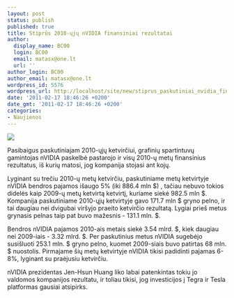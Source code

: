 ```yaml
---
layout: post
status: publish
published: true
title: Stiprūs 2010-ųjų nVIDIA finansiniai rezultatai
author:
  display_name: BC00
  login: BC00
  email: matasx@one.lt
  url: ''
author_login: BC00
author_email: matasx@one.lt
wordpress_id: 5576
wordpress_url: http://localhost/site/new/stiprus_paskutiniai_nvidia_finansiniai_rezultatai/
date: '2011-02-17 18:46:26 +0200'
date_gmt: '2011-02-17 18:46:26 +0200'
categories:
- Naujienos
---
```

<div class="imgright"><img src="http://tpucdn.com/images/news/nvidia.gif"  /></div>
<p>Pasibaigus paskutiniajam 2010-ųjų ketvirčiui, grafinių spartintuvų gamintojas nVIDIA paskelbė pastarojo ir visų 2010-ų metų finansinius rezultatus, iš kurių matosi, jog kompanija stojasi ant kojų.</p>
<p>Lyginant su trečiu 2010-ų metų ketvirčiu, paskutiniame metų ketvirtyje nVIDIA bendros pajamos išaugo 5% (iki 886.4 mln $) , tačiau nebuvo tokios didelės kaip 2009-ų metų ketvirtą ketvirtį, kuriame siekė 982.5 mln $. Kompanija paskutiniame 2010-ųjų ketvirtyje gavo 171.7 mln $ gryno pelno, ir tai daugiau nei dvigubai viršyjo praeito ketvirčio rezultatą. Lygiai prieš metus grynasis pelnas taip pat buvo mažesnis - 131.1 mln. $.</p>
<p>Bendros nVIDIA pajamos 2010-ais metais siekė 3.54 mlrd. $, kiek daugiau nei 2009-iais - 3.32 mlrd. $. Per paskutinius metus nVIDIA sugebėjo susišluoti 253.1 mln. $ gryno pelno, kuomet 2009-siais buvo patirtas 68 mln. $ nuostolis. Pirmajame šių metų ketvirtyje nVIDIA tikisi padidinti pajamas 6-8%, lyginant su praėjusiu ketvirčiu.</p>
<p>nVIDIA prezidentas Jen-Hsun Huang liko labai patenkintas tokiu jo valdomos kompanijos rezultatu, ir toliau tikisi, jog investicijos į Tegra ir Tesla platformas gausiai atsipirks.</p>
